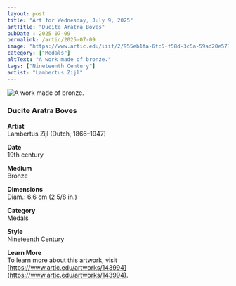 ```yaml
---
layout: post
title: "Art for Wednesday, July 9, 2025"
artTitle: "Ducite Aratra Boves"
pubDate : 2025-07-09
permalink: /artic/2025-07-09
image: "https://www.artic.edu/iiif/2/955eb1fa-6fc5-f58d-3c5a-59ad20e57194/full/1686,/0/default.jpg"
category: ["Medals"]
altText: "A work made of bronze."
tags: ["Nineteenth Century"]
artist: "Lambertus Zijl"
---
```

 
<img src='https://www.artic.edu/iiif/2/955eb1fa-6fc5-f58d-3c5a-59ad20e57194/full/1686,/0/default.jpg' alt='A work made of bronze.' style='border-radius=5px'> 
 
### Ducite Aratra Boves
 
**Artist**<br>
Lambertus Zijl (Dutch, 1866–1947)
 
**Date**<br>
19th century
 
**Medium**<br>
Bronze
 
**Dimensions**<br>
Diam.: 6.6 cm (2 5/8 in.)
 
**Category**<br>
Medals
 
**Style**<br>
Nineteenth Century
 
**Learn More**<br>
To learn more about this artwork, visit [https://www.artic.edu/artworks/143994](https://www.artic.edu/artworks/143994).